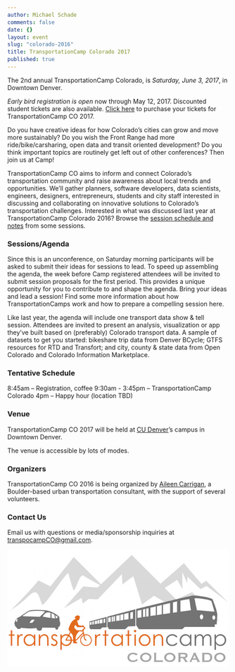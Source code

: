 ```yaml
---
author: Michael Schade
comments: false
date: {}
layout: event
slug: "colorado-2016"
title: TransportationCamp Colorado 2017
published: true
---
```

The 2nd annual TransportationCamp Colorado, is *Saturday, June 3, 2017*, in Downtown Denver.

*Early bird registration is open* now through May 12, 2017. Discounted student tickets
are also available. [Click here](https://nvite.com/TranspoCamp/vzopn9) to purchase your tickets for TransportationCamp CO 2017.

Do you have creative ideas for how Colorado’s cities can grow and move more
sustainably? Do you wish the Front Range had more ride/bike/carsharing, open data and
transit oriented development? Do you think important topics are routinely get left out of
other conferences? Then join us at Camp!

TransportationCamp CO aims to inform and connect Colorado’s transportation community
and raise awareness about local trends and opportunities. We’ll gather planners, software
developers, data scientists, engineers, designers, entrepreneurs, students and city staff
interested in discussing and collaborating on innovative solutions to Colorado’s
transportation challenges. Interested in what was discussed last year at
TransportationCamp Colorado 2016? Browse the [session schedule and notes](https://tcampco.hackpad.com/Schedule-The-Board-xm1bw01xrtu) from some
sessions.

### Sessions/Agenda

Since this is an unconference, on Saturday morning participants will be asked to submit
their ideas for sessions to lead. To speed up assembling the agenda, the week before
Camp registered attendees will be invited to submit session proposals for the first period.
This provides a unique opportunity for you to contribute to and shape the agenda. Bring
your ideas and lead a session! Find some more information about how
TransportationCamps work and how to prepare a compelling session here.

Like last year, the agenda will include one transport data show & tell session.
Attendees are invited to present an analysis, visualization or app they’ve built based on
(preferably) Colorado transport data. A sample of datasets to get you started: bikeshare
trip data from Denver BCycle; GTFS resources for RTD and Transfort; and city, county &
state data from Open Colorado and Colorado Information Marketplace.

### Tentative Schedule

8:45am – Registration, coffee
9:30am - 3:45pm – TransportationCamp Colorado
4pm – Happy hour (location TBD)

### Venue

TransportationCamp CO 2017 will be held at [CU&nbsp;Denver](http://www.ucdenver.edu/)’s campus in Downtown Denver.

The venue is accessible by lots of modes.

### Organizers

TransportationCamp CO 2016 is being organized by [Aileen Carrigan](http://www.bespoketransit.com/), a Boulder-based
urban transportation consultant, with the support of several volunteers.

### Contact Us

Email us with questions or media/sponsorship inquiries at <transpocampCO@gmail.com>. 

<img src="tcampco.jpg">
